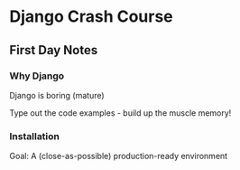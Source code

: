 # Django Crash Course

## First Day Notes

### Why Django
Django is boring (mature)

Type out the code examples - build up the muscle memory!

### Installation

Goal: A (close-as-possible) production-ready environment

